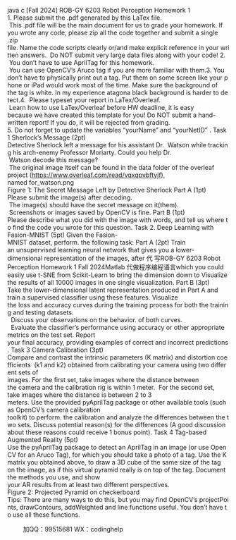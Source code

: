 java c
[Fall 2024] ROB-GY 6203 Robot Perception Homework 1 1. Please submit the .pdf generated by this LaTex file.  This .pdf file will be the main document for us to grade your homework. If you wrote any code, please zip all the code together and submit a single .zip file. Name the code scripts clearly or/and make explicit reference in your written answers.  Do NOT submit very large data files along with your code!
2.  You don’t have to use AprilTag for this homework.  You can use OpenCV’s Aruco tag if you are more familiar with them.3. You don’t have to physically print out a tag. Put them on some screen like your phone or iPad would work most of the time. Make sure the background of the tag is white. In my experience atagona black background is harder to detect.4.  Please typeset your report in LaTex/Overleaf.  Learn how to use LaTex/Overleaf before HW deadline, it is easy because we have created this template for you! Do NOT submit a hand-written report! If you do, it will be rejected from grading.
5. Do not forget to update the variables “yourName” and “yourNetID” .
Task 1 Sherlock’s Message (2pt) Detective Sherlock left a message for his assistant Dr.  Watson while tracking his arch-enemy Professor Moriarty. Could you help Dr.  Watson decode this message?  The original image itself can be found in the data folder of the overleaf project (https://www.overleaf.com/read/vqxqpvbftyjf), named for_watson.png  Figure 1: The Secret Message Left by Detective Sherlock
Part A (1pt) 
Please submit the image(s) after decoding.  The image(s) should have the secret message on it(them).  Screenshots or images saved by OpenCV is fine.
Part B (1pt) 
Please describe what you did with the image with words, and tell us where to find the code you wrote for this question.
Task 2. Deep Learning with Fasion-MNIST (5pt) 
Given the Fasion-MNIST dataset, perform. the following task:
Part A (2pt) Train an unsupervised learning neural network that gives you a lower-dimensional representation of the images, after 代 写ROB-GY 6203 Robot Perception Homework 1 Fall 2024Matlab
代做程序编程语言which you could easily use t-SNE from Scikit-Learn to bring the dimension down to Visualize the results of all 10000 images in one single visualization.
Part B (3pt) Take the lower-dimensional latent representation produced in Part A and train a supervised classifier using these features. Visualize the loss and accuracy curves during the training process for both the training and testing datasets.   Discuss your observations on the behavior. of both curves.   Evaluate the classifier’s performance using accuracy or other appropriate metrics on the test set. Report your final accuracy, providing examples of correct and incorrect predictions.
Task 3 Camera Calibration (3pt) Compare and contrast the intrinsic parameters (K matrix) and distortion coefficients  (k1 and k2) obtained from calibrating your camera using two different sets of images. For the first set, take images where the distance between the camera and the calibration rig is within 1 meter.  For the second set, take images where the distance is between 2 to 3 meters. Use the provided pyAprilTag package or other available tools (such as OpenCV’s camera calibration toolkit) to perform. the calibration and analyze the differences between the two sets. Discuss potential reason(s) for the differences (A good discussion about these reasons could receive 1 bonus point).
Task 4 Tag-based Augmented Reality (5pt) Use the pyAprilTag package to detect an AprilTag in an image (or use OpenCV for an Aruco Tag), for which you should take a photo of a tag. Use the K matrix you obtained above, to draw a 3D cube of the same size of the tag on the image, as if this virtual pyramid really is on top of the tag. Document the methods you use, and show your AR results from at least two different perspectives.  Figure 2: Projected Pyramid on checkerboard
Tips: There are many ways to do this, but you may find OpenCV’s projectPoints, drawContours, addWeighted and line functions useful. You don’t have to use all these functions.

         
加QQ：99515681  WX：codinghelp
